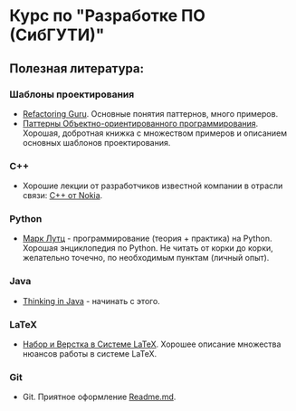 # Курс по "Разработке ПО (СибГУТИ)"
## Полезная литература:
### Шаблоны проектирования
- [Refactoring Guru]. Основные понятия паттернов, много примеров.
- [Паттерны Объектно-ориентированного программирования]. Хорошая, добротная книжка с множеством примеров и описанием основных шаблонов проектирования.
### C++
- Хорошие лекции от разработчиков известной компании в отрасли связи: [C++ от Nokia].
### Python
- [Марк Лутц] - программирование (теория + практика) на Python. Хорошая энциклопедия по Python. Не читать от корки до корки, желательно точечно, по необходимым пунктам (личный опыт).
### Java
- [Thinking in Java] - начинать с этого. 
### LaTeX
- [Набор и Верстка в Системе LaTeX]. Хорошее описание множества нюансов работы в системе LaTeX.
### Git
- Git. Приятное оформление [Readme.md].

[Refactoring Guru]: <https://refactoring.guru/ru>
[Набор и Верстка в Системе LaTeX]: <https://drive.google.com/drive/folders/1M8zEEQDzYi4toMN_6vNZyNEIPsYAieK3?usp=sharing>
[Паттерны Объектно-ориентированного программирования]: <https://drive.google.com/file/d/1DOFIrFpzYA803INzojL6nCyS1LB0twC1/view?usp=sharing>
[C++ от Nokia]: <https://drive.google.com/drive/folders/12eZ849m-1uGXR3Faw81cMQqYF1Vl82Dz?usp=sharing>
[Readme.md]: <https://dillinger.io/>
[Марк Лутц]: <https://drive.google.com/drive/folders/1dWtZxjW2OSK-5ztTv01PNhVI5DF2pOr6?usp=sharing>
[Thinking in Java]: <https://drive.google.com/drive/folders/1xx0EOi9LMDmf8GQsHpg6kzL4G50PpXei?usp=sharing>
